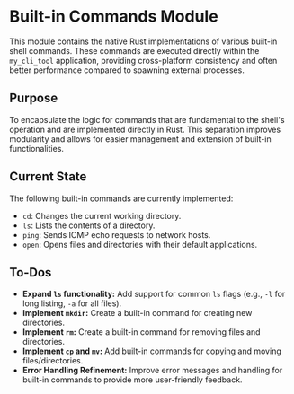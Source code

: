 # Built-in Commands Module

This module contains the native Rust implementations of various built-in shell commands. These commands are executed directly within the `my_cli_tool` application, providing cross-platform consistency and often better performance compared to spawning external processes.

## Purpose

To encapsulate the logic for commands that are fundamental to the shell's operation and are implemented directly in Rust. This separation improves modularity and allows for easier management and extension of built-in functionalities.

## Current State

The following built-in commands are currently implemented:

*   `cd`: Changes the current working directory.
*   `ls`: Lists the contents of a directory.
*   `ping`: Sends ICMP echo requests to network hosts.
*   `open`: Opens files and directories with their default applications.

## To-Dos

*   **Expand `ls` functionality:** Add support for common `ls` flags (e.g., `-l` for long listing, `-a` for all files).
*   **Implement `mkdir`:** Create a built-in command for creating new directories.
*   **Implement `rm`:** Create a built-in command for removing files and directories.
*   **Implement `cp` and `mv`:** Add built-in commands for copying and moving files/directories.
*   **Error Handling Refinement:** Improve error messages and handling for built-in commands to provide more user-friendly feedback.
